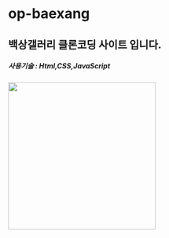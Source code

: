 # op-baexang

## 백상갤러리 클론코딩 사이트 입니다.

##### 사용기술 : Html,CSS,JavaScript

<img src="https://user-images.githubusercontent.com/107607247/196354523-5b94d688-7f42-4447-8bbf-813f424d79e3.png"  width="300px">




